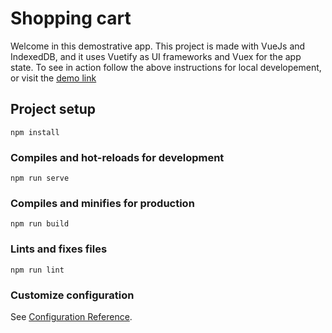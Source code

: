 # Shopping cart
Welcome in this demostrative app.
This project is made with VueJs and IndexedDB, and it uses
Vuetify as UI frameworks and Vuex for the app state.
To see in action follow the above instructions for local developement,
or visit the <a href="https://awesome-borg-f6abd0.netlify.app/">demo link</a>


## Project setup
```
npm install
```

### Compiles and hot-reloads for development
```
npm run serve
```

### Compiles and minifies for production
```
npm run build
```

### Lints and fixes files
```
npm run lint
```

### Customize configuration
See [Configuration Reference](https://cli.vuejs.org/config/).

